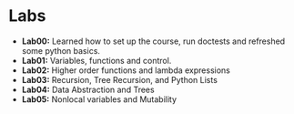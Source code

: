 # Labs

- **Lab00:** Learned how to set up the course, run doctests and refreshed some python basics.
- **Lab01:** Variables, functions and control.
- **Lab02:** Higher order functions and lambda expressions
- **Lab03:** Recursion, Tree Recursion, and Python Lists
- **Lab04:** Data Abstraction and Trees
- **Lab05:** Nonlocal variables and Mutability
